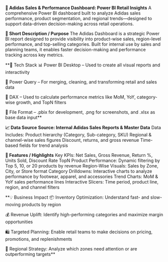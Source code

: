 **👟 Adidas Sales & Performance Dashboard: Power BI Retail Insights**
A comprehensive Power BI dashboard built to analyze Adidas sales performance, product segmentation, and regional trends—designed to support data-driven decision-making across retail operations.

**📄 Short Description / Purpose**
The Adidas Dashboard is a strategic Power BI report designed to provide visibility into product-wise sales, region-level performance, and top-selling categories. Built for internal use by sales and planning teams, it enables faster decision-making and performance tracking across key metrics.

**🧰 Tech Stack
📊 Power BI Desktop – Used to create all visual reports and interactivity

🔄 Power Query – For merging, cleaning, and transforming retail and sales data

🧠 DAX – Used to calculate performance metrics like MoM, YoY, category-wise growth, and TopN filters

📁 File Format – .pbix for development, .png for screenshots, and .xlsx as base data input**

**📈 Data Source**
**Source: Internal Adidas Sales Reports & Master Data**
Data Includes:
Product hierarchy (Category, Sub-category, SKU)
Regional & channel-wise sales figures
Discount, returns, and gross revenue
Time-based fields for trend analysis

**🚀 Features / Highlights**
Key KPIs: Net Sales, Gross Revenue, Return %, Units Sold, Discount Rate
TopN Product Performance: Dynamic filtering by Top 5, 10, or 20 products by revenue
Region-Wise Visuals: Sales by Zone, City, or Store format
Category Drilldowns: Interactive charts to analyze performance by footwear, apparel, and accessories
Trend Charts: MoM & YoY sales performance lines
Interactive Slicers: Time period, product line, region, and channel filters

**💡 Business Impact
📦 Inventory Optimization: Understand fast- and slow-moving products by region

💰 Revenue Uplift: Identify high-performing categories and maximize margin opportunities

🛍️ Targeted Planning: Enable retail teams to make decisions on pricing, promotions, and replenishments

📍 Regional Strategy: Analyze which zones need attention or are outperforming targets**
